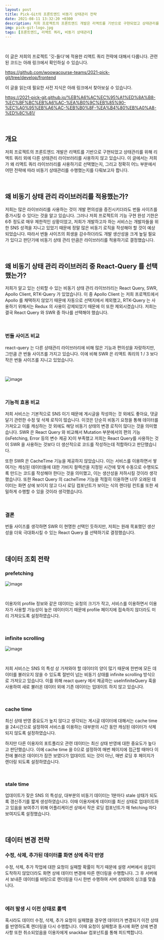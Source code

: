 ```yaml
---
layout: post
title: Pick-Git의 프론트엔드 비동기 상태관리 전략
date: 2021-08-11 13:32:20 +0300
description: 저희 프로젝트의 프론트엔드 개발은 리액트를 기반으로 구현되었고 상태관리를 위해 리액트 쿼리 외에 다른 상태관리 라이브러리를 사용하지 않고 있습니다. 이 글에서는 저희가 왜 리액트 쿼리 라이브러리를 사용하기로 선택했는지, 그리고 정확히 어느 부분에서 어떤 전략에 따라 비동기 상태관리를 수행했는지를 다뤄보고자 합니다.
img: pick-git-logo.jpg
tags: [프론트엔드, 리액트 쿼리, 비동기 상태관리]
---
```

<br/>

이 글은 저희의 프로젝트 '깃-들다'에 적용한 리액트 쿼리 전략에 대해서 다룹니다. 관련된 코드는 아래 링크에서 확인하실 수 있습니다.
<br/>

https://github.com/woowacourse-teams/2021-pick-git/tree/develop/frontend
<br/>

이 글을 읽는데 필요한 사전 지식은 아래 링크에서 찾아보실 수 있습니다.
<br/>

https://2021-pick-git.github.io/%EB%A6%AC%EC%95%A1%ED%8A%B8-%EC%BF%BC%EB%A6%AC-%EA%B0%9C%EB%85%90-%EC%A0%95%EB%A6%AC-%EB%B0%8F-%EA%B4%80%EB%A0%A8-%ED%8C%81/

<br/>

## 개요

저희 프로젝트의 프론트엔드 개발은 리액트를 기반으로 구현되었고 상태관리를 위해 리액트 쿼리 외에 다른 상태관리 라이브러리를 사용하지 않고 있습니다. 이 글에서는 저희가 왜 리액트 쿼리 라이브러리를 사용하기로 선택했는지, 그리고 정확히 어느 부분에서 어떤 전략에 따라 비동기 상태관리를 수행했는지를 다뤄보고자 합니다.

<br/>

## 왜 비동기 상태 관리 라이브러리를 적용했는가?

저희는 많은 라이브러리를 사용하는 것이 개발 편의성을 증진시키더라도 번들 사이즈를 증가시킬 수 있다는 것을 알고 있습니다. 그러나 저희 프로젝트의 기능 구현 완성 기한은 6주 정도로 매우 제한적인 상황이었고, 저희가 개발하고자 하는 서비스는 개발자들을 위한 SNS 성격을 지니고 있었기 때문에 정말 많은 비동기 로직을 작성해야 할 것이 예상되었습니다. 따라서 번들 사이즈의 희생을 감수하더라도 개발 생산성을 크게 높일 필요가 있다고 판단기에 비동기 상태 관리 만큼은 라이브러리를 적용하기로 결정했습니다.

<br/>

## 왜 비동기 상태 관리 라이브러리 중 React-Query 를 선택했는가?

저희가 알고 있는 신뢰할 수 있는 비동기 상태 관리 라이브러리는 React Query, SWR, Apollo Client, RTK-Query 가 있었습니다. 이 중 Apollo Client 는 저희 프로젝트에서 Apollo 를 채택하지 않았기 때문에 자동으로 선택지에서 제외했고, RTK-Query 는 사용하기 위해서는 Redux 의 사용이 강제되었기 때문에 이 또한 제외시켰습니다. 저희는 결국 React Query 와 SWR 중 하나를 선택해야 했습니다.

<br/>

### 번들 사이즈 비교

react-query 는 다른 상태관리 라이브러리에 비해 많은 기능과 편의성을 자랑하지만, 그만큼 큰 번들 사이즈를 가지고 있습니다. 이에 비해 SWR 은 리액트 쿼리의 1 / 3 보다 작은 번들 사이즈를 지니고 있었습니다.

<br/>

![image](https://user-images.githubusercontent.com/32982670/135762372-62f32933-a580-4666-a8e2-8f84ac47b046.png)

<br/>

### 기능적 효용 비교

저희 서비스는 기본적으로 SNS 이기 때문에 게시글을 작성하는 것 외에도 좋아요, 댓글 달기 관련한 수정 및 삭제 로직이 많습니다. 이것은 단순히 비동기 요청을 통해 데이터를 가져오고 이를 캐싱하는 것 외에도 해당 비동기 상태의 변경 로직이 많다는 것을 의미했습니다. SWR 은 React Query 와 비교해서 Mutation 부분에서의 편의 기능 (isFetching, Error 등의 변수 제공 X)이 부족했고 저희는 React Query를 사용하는 것이 SWR 을 사용하는 것보다 더 생산적으로 코드를 작성하는데 적합하다고 판단했습니다.

또한 SWR 은 CacheTime 기능을 제공하지 않았습니다. 이는 서비스를 이용하면서 쌓여가는 캐싱된 데이터들에 대한 가비지 컬렉션을 지정된 시간에 맞게 수동으로 수행되도록 만드는 코드를 작성해야 한다는 것을 의미했고, 이는 생산성을 저하시킬 것이라 생각했습니다. 또한 React Query 의 cacheTime 기능을 적절히 이용하면 너무 오래된 데이터는 화면 상에 보이지 않고 다시 로딩 컴포넌트가 보이는 식의 렌더링 컨트롤 또한 세밀하게 수행할 수 있을 것이라 생각했습니다.

<br/>

### 결론

번들 사이즈를 생각하면 SWR 이 현명한 선택인 듯하지만, 저희는 원래 목표했던 생산성을 더욱 극대화시킬 수 있는 React Query 를 선택하기로 결정했습니다.

<br/>

## 데이터 조회 전략

### prefetching

![image](https://user-images.githubusercontent.com/32982670/135762385-52f04b5b-b2b1-4a1f-9b77-b14dc1d1e97a.png)

<br/>

이용자의 profile 정보와 같은 데이터는 요청의 크기가 작고, 서비스를 이용하면서 이용자가 사용할 가능성이 높은 데이터이기 때문에 profile 페이지에 접속하지 않더라도 미리 가져오도록 설정하였습니다.

<br/>

### infinite scrolling

![image](https://user-images.githubusercontent.com/32982670/135762393-91911532-0d6b-4313-90e1-dba248d66ec5.png)

<br/>

저희 서비스는 SNS 의 특성 상 가져와야 할 데이터의 양이 많기 때문에 한번에 모든 데이터를 불러오지 않을 수 있도록 절반이 넘는 비동기 상태를 infinite scrolling 방식으로 가져오고 있습니다. 이를 위해 react query 에서 제공하는 useInfiniteQuery 훅을 사용하여 새로 불러온 데이터 외에 기존 데이터는 업데이트 하지 않고 있습니다.

<br/>

### cache time

최신 상태 반영 중요도가 높지 않다고 생각되는 게시글 데이터에 대해서는 cache time 을 24시간으로 설정하여 서비스를 이용하는 대부분의 시간 동안 캐싱된 데이터가 삭제되지 않도록 설정하였습니다.

하지만 다른 이용자의 포트폴리오 관련 데이터는 최신 상태 반영에 대한 중요도가 높다고 판단했습니다. 이에 cache time 을 0으로 설정하여 매번 페이지에 접근할 때마다 이전에 불러온 데이터가 잠깐 보였다가 업데이트 되는 것이 아닌, 매번 로딩 후 페이지가 렌더링 되도록 설정하였습니다.

<br/>

### stale time

업데이트가 잦은 SNS 의 특성상, 대부분의 비동기 데이터는 1분마다 stale 상태가 되도록 갱신주기를 짧게 생성하였습니다. 이때 이용자에게 데이터를 최신 상태로 업데이트하고 있음을 보여주기 위해 어플리케이션 상에서 작은 로딩 컴포넌트가 매 fetching 마다 보여지도록 설정했습니다. 

<br/>

## 데이터 변경 전략

### 수정, 삭제, 추가된 데이터를 화면 상에 즉각 반영

수정, 삭제, 추가 작업에 대한 요청이 실패할 확률이 적기 때문에 설령 서버에서 응답이 도착하지 않았더라도 화면 상에 데이터 변경에 따른 렌더링을 수행합니다. 그 후 서버에서 보내준 데이터를 바탕으로 렌더링을 다시 한번 수행하여 서버 상태와의 싱크를 맞춥니다.

<br/>

### 에러 발생 시 이전 상태로 롤백

혹시라도 데이터 수정, 삭제, 추가 요청이 실패했을 경우엔 데이터가 변경되기 이전 상태를 반영하도록 렌더링을 다시 수행합니다. 이때 요청이 실패함과 동시에 화면 상에 변경 사항 또한 취소되었음을 이용자에게 snackbar 컴포넌트를 통해 피드백합니다.

<br/>

